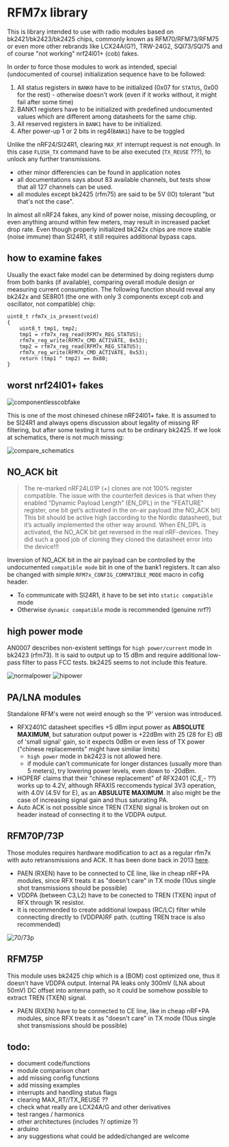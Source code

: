 # RFM7x library

This is library intended to use with radio modules based on bk2421/bk2423/bk2425 chips, commonly known as RFM70/RFM73/RFM75 or even more other rebrands like LCX24A(G?), TRW-24G2, SQI73/SQI75 and of course "not working" nrf24l01+ (cob) fakes.

In order to force those modules to work as intended, special (undocumented of course) initialization sequence have to be followed:

1. All status registers in `BANK0` have to be initialized (0x07 for `STATUS`, 0x00 for the rest) - otherwise doesn't work (even if it works without, it might fail after some time)
2. BANK1 registers have to be initialized with predefined undocumented values which are different among datasheets for the same chip. 
3. All reserved registers in `BANK1` have to be initialized.
4. After power-up 1 or 2 bits in reg4(`BANK1`) have to be toggled

Unlike the nRF24/SI24R1, clearing `MAX_RT` interrupt request is not enough.
In this case `FLUSH_TX` command have to be also executed (`TX_REUSE` ???), to unlock any further transmissions.

- other minor differencies can be found in application notes
- all documentations says about 83 available channels, but tests show that all 127 channels can be used.
- all modules except bk2425 (rfm75) are said to be 5V (IO) tolerant "but that's not the case".

In almost all nRF24 fakes, any kind of power noise, missing decoupling, or even anything around within few meters, may result in increased packet drop rate.
Even though properly initialized bk242x chips are more stable (noise immune) than SI24R1, it still requires additional bypass caps.

## how to examine fakes

Usually the exact fake model can be determined by doing registers dump from both banks (if available), comparing overall module design or measuring current consumption.
The following function should reveal any bk242x and SE8R01 (the one with only 3 components except cob and oscillator, not compatible) chip:

```
uint8_t rfm7x_is_present(void)
{
 	uint8_t tmp1, tmp2;
 	tmp1 = rfm7x_reg_read(RFM7x_REG_STATUS);
 	rfm7x_reg_write(RFM7x_CMD_ACTIVATE, 0x53);
 	tmp2 = rfm7x_reg_read(RFM7x_REG_STATUS);
 	rfm7x_reg_write(RFM7x_CMD_ACTIVATE, 0x53);
 	return (tmp1 ^ tmp2) == 0x80;
}
```

## worst nrf24l01+ fakes

![componentlesscobfake](pics/nrf24l01_cobfake.jpg)

This is one of the most chinesed chinese nRF24l01+ fake. 
It is assumed to be SI24R1 and always opens discussion about legality of missing RF filtering, but after some testing it turns out to be ordinary bk2425.
If we look at schematics, there is not much missing:

![compare_schematics](pics/schematic.png)
 
## NO_ACK bit

> The re-marked nRF24L01P (+) clones are not 100% register compatible. The issue with the counterfeit devices is that when they enabled “Dynamic Payload Length” (EN_DPL) in the "FEATURE" register, one bit get’s activated in the on-air payload (the NO_ACK bit) This bit should be active high (according to the Nordic datasheet), but it’s actually implemented the other way around. When EN_DPL is activated, the NO_ACK bit get reversed in the real nRF-devices. They did such a good job of cloning they cloned the datasheet error into the device!!!

Inversion of NO_ACK bit in the air payload can be controlled by the undocumented `compatible mode` bit in one of the bank1 registers. 
It can also be changed with simple `RFM7x_CONFIG_COMPATIBLE_MODE` macro in cofig header.

- To communicate with SI24R1, it have to be set into `static compatible` mode 
- Otherwise `dynamic compatible` mode is recommended (genuine nrf?)
 
## high power mode

AN0007 describes non-existent settings for `high power/current` mode in bk2423 (rfm73).
It is said to output up to 15 dBm and require additional low-pass filter to pass FCC tests.
bk2425 seems to not include this feature.

![normalpower](pics/2ohm2_normal_mode.png)
![hipower](pics/2ohm2_high_power_mode.png)

## PA/LNA modules
Standalone RFM's were not weird enough so the 'P' version was introduced.

- RFX2401C datasheet specifies +5 dBm input power as **ABSOLUTE MAXIMUM**, but saturation output power is +22dBm with 25 (28 for E) dB of 'small signal' gain, so it expects 0dBm or even less of TX power ("chinese replacements" might have similiar limits)
	- `high power` mode in bk2423 is not allowed here.
	- if module can't communicate for longer distances (usually more than 5 meters), try lowering power levels, even down to -20dBm.
- HOPERF claims that their "chinese replacement" of RFX2401 (C,E,- ??) works up to 4.2V, although RFAXIS reccomends typical 3V3 operation, with 4.0V (4.5V for E), as an **ABSULUTE MAXIMUM**. It also might be the case of increasing signal gain and thus saturating PA.
- Auto ACK is not possible since TREN (TXEN) signal is broken out on header instead of connecting it to the VDDPA output.
	
## RFM70P/73P

Those modules requires hardware modification to act as a regular rfm7x with auto retransmissions and ACK.
It has been done back in 2013 [here](http://www.elektroda.pl/rtvforum/topic2659984.html).

- PAEN (RXEN) have to be connected to CE line, like in cheap nRF+PA modules, since RFX treats it as "doesn't care" in TX mode (10us single shot transmissions should be possible)
- VDDPA (between C3,L2) have to be conected to TREN (TXEN) input of RFX through 1K resistor.
- It is recommended to create additional lowpass (RC/LC) filter while connecting directly to (VDDPA)RF path. (cutting TREN trace is also recommended)

![70/73p](pics/rfm73p_mod.jpg)

## RFM75P

This module uses bk2425 chip which is a (BOM) cost optimized one, thus it doesn't have VDDPA output.
Internal PA leaks only 300mV (LNA about 50mV) DC offset into antenna path, so it could be somehow possible to extract TREN (TXEN) signal.

- PAEN (RXEN) have to be connected to CE line, like in cheap nRF+PA modules, since RFX treats it as "doesn't care" in TX mode (10us single shot transmissions should be possible)

## todo:
- document code/functions
- module comparison chart
- add missing config functions
- add missing examples
- interrupts and handling status flags
- clearing MAX_RT//TX_REUSE ??
- check what really are LCX24A/G and other derivatives
- test ranges / harmonics
- other architectures (includes ?/ optimize ?)
- arduino
- any suggestions what could be added/changed are welcome